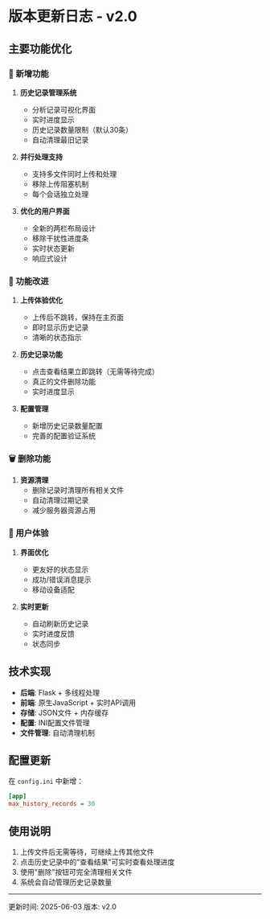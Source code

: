 # 版本更新日志 - v2.0

## 主要功能优化

### 🚀 新增功能
1. **历史记录管理系统**
   - 分析记录可视化界面
   - 实时进度显示
   - 历史记录数量限制（默认30条）
   - 自动清理最旧记录

2. **并行处理支持**
   - 支持多文件同时上传和处理
   - 移除上传阻塞机制
   - 每个会话独立处理

3. **优化的用户界面**
   - 全新的两栏布局设计
   - 移除干扰性进度条
   - 实时状态更新
   - 响应式设计

### 🔧 功能改进
1. **上传体验优化**
   - 上传后不跳转，保持在主页面
   - 即时显示历史记录
   - 清晰的状态指示

2. **历史记录功能**
   - 点击查看结果立即跳转（无需等待完成）
   - 真正的文件删除功能
   - 实时进度显示

3. **配置管理**
   - 新增历史记录数量配置
   - 完善的配置验证系统

### 🗑️ 删除功能
1. **资源清理**
   - 删除记录时清理所有相关文件
   - 自动清理过期记录
   - 减少服务器资源占用

### 📱 用户体验
1. **界面优化**
   - 更友好的状态显示
   - 成功/错误消息提示
   - 移动设备适配

2. **实时更新**
   - 自动刷新历史记录
   - 实时进度反馈
   - 状态同步

## 技术实现

- **后端**: Flask + 多线程处理
- **前端**: 原生JavaScript + 实时API调用
- **存储**: JSON文件 + 内存缓存
- **配置**: INI配置文件管理
- **文件管理**: 自动清理机制

## 配置更新

在 `config.ini` 中新增：
```ini
[app]
max_history_records = 30
```

## 使用说明

1. 上传文件后无需等待，可继续上传其他文件
2. 点击历史记录中的"查看结果"可实时查看处理进度
3. 使用"删除"按钮可完全清理相关文件
4. 系统会自动管理历史记录数量

---
更新时间: 2025-06-03
版本: v2.0
